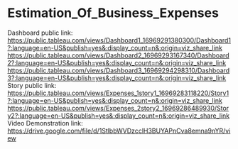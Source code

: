 # Estimation_Of_Business_Expenses
Dashboard public link:
https://public.tableau.com/views/Dashboard1_16969291380300/Dashboard1?:language=en-US&publish=yes&:display_count=n&:origin=viz_share_link
https://public.tableau.com/views/Dashboard2_16969293167340/Dashboard2?:language=en-US&publish=yes&:display_count=n&:origin=viz_share_link
https://public.tableau.com/views/Dashboard3_16969294298310/Dashboard3?:language=en-US&publish=yes&:display_count=n&:origin=viz_share_link
Story public link:
https://public.tableau.com/views/Expenses_1story1_16969283118220/Story1?:language=en-US&publish=yes&:display_count=n&:origin=viz_share_link
https://public.tableau.com/views/Expenses_2story2_16969286489930/Story2?:language=en-US&publish=yes&:display_count=n&:origin=viz_share_link
Video Demonstration link:
https://drive.google.com/file/d/1StlbbWVDzcclH3BUYAPnCva8emna9nYR/view
